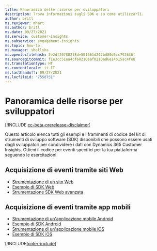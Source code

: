 ```yaml
---
title: Panoramica delle risorse per sviluppatori
description: Trova informazioni sugli SDK e su come utilizzarli.
author: britl
ms.reviewer: mhart
ms.author: britl
ms.date: 09/27/2021
ms.service: customer-insights
ms.subservice: engagement-insights
ms.topic: how-to
ms.manager: shellyha
ms.openlocfilehash: 2e2df207802f8de501661d247bd80d6cc792636f
ms.sourcegitcommit: f1e3cc51ea4cf68210eaf0210ad6e14b15ac4fe8
ms.translationtype: HT
ms.contentlocale: it-IT
ms.lasthandoff: 09/27/2021
ms.locfileid: "7558751"
---
```

# <a name="developer-resources-overview"></a>Panoramica delle risorse per sviluppatori

[!INCLUDE [cc-beta-prerelease-disclaimer](includes/cc-beta-prerelease-disclaimer.md)]

Questo articolo elenca tutti gli esempi e i frammenti di codice del kit di strumenti di sviluppo software (SDK) disponibili che possono essere usati dagli sviluppatori per condividere i dati con Dynamics 365 Customer Insights. Ottieni il codice per eventi specifici per la tua piattaforma seguendo le esercitazioni.

## <a name="capture-events-from-websites"></a>Acquisizione di eventi tramite siti Web

- [Strumentazione di un sito Web](instrument-website.md)
- [Esempio di SDK Web](websdk-sample.md)
- [Strumentazione SDK Web avanzata](advanced-SDK-implementation.md)

## <a name="capture-events-from-mobile-apps"></a>Acquisizione di eventi tramite app mobili

- [Strumentazione di un'applicazione mobile Android](get-started-android.md)
- [Esempio di SDK Android](androidsdk-sample.md)
- [Strumentazione di un'applicazione mobile iOS](get-started-ios.md)
- [Esempio di SDK iOS](iossdk-sample.md)

[!INCLUDE[footer-include](../includes/footer-banner.md)]
